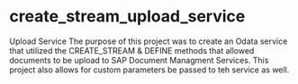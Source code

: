 # create_stream_upload_service
Upload Service
The purpose of this project was to create an Odata service that utilized the CREATE_STREAM & DEFINE methods that allowed documents to be upload to SAP Document Managment Services. 
This project also allows for custom parameters be passed to teh service as well. 
